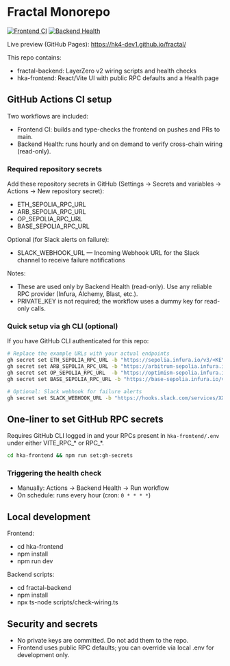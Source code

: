 # Fractal Monorepo

[![Frontend CI](https://github.com/Hk4-dev1/fractal/actions/workflows/frontend-ci.yml/badge.svg)](https://github.com/Hk4-dev1/fractal/actions/workflows/frontend-ci.yml)
[![Backend Health](https://github.com/Hk4-dev1/fractal/actions/workflows/backend-health.yml/badge.svg)](https://github.com/Hk4-dev1/fractal/actions/workflows/backend-health.yml)

Live preview (GitHub Pages): https://hk4-dev1.github.io/fractal/

This repo contains:
- fractal-backend: LayerZero v2 wiring scripts and health checks
- hka-frontend: React/Vite UI with public RPC defaults and a Health page

## GitHub Actions CI setup

Two workflows are included:
- Frontend CI: builds and type-checks the frontend on pushes and PRs to main.
- Backend Health: runs hourly and on demand to verify cross-chain wiring (read-only).

### Required repository secrets
Add these repository secrets in GitHub (Settings → Secrets and variables → Actions → New repository secret):
- ETH_SEPOLIA_RPC_URL
- ARB_SEPOLIA_RPC_URL
- OP_SEPOLIA_RPC_URL
- BASE_SEPOLIA_RPC_URL

Optional (for Slack alerts on failure):
- SLACK_WEBHOOK_URL — Incoming Webhook URL for the Slack channel to receive failure notifications

Notes:
- These are used only by Backend Health (read-only). Use any reliable RPC provider (Infura, Alchemy, Blast, etc.).
- PRIVATE_KEY is not required; the workflow uses a dummy key for read-only calls.

### Quick setup via gh CLI (optional)
If you have GitHub CLI authenticated for this repo:

```sh
# Replace the example URLs with your actual endpoints
gh secret set ETH_SEPOLIA_RPC_URL -b "https://sepolia.infura.io/v3/<KEY>"
gh secret set ARB_SEPOLIA_RPC_URL -b "https://arbitrum-sepolia.infura.io/v3/<KEY>"
gh secret set OP_SEPOLIA_RPC_URL  -b "https://optimism-sepolia.infura.io/v3/<KEY>"
gh secret set BASE_SEPOLIA_RPC_URL -b "https://base-sepolia.infura.io/v3/<KEY>"

# Optional: Slack webhook for failure alerts
gh secret set SLACK_WEBHOOK_URL -b "https://hooks.slack.com/services/XXX/YYY/ZZZ"
```

## One-liner to set GitHub RPC secrets

Requires GitHub CLI logged in and your RPCs present in `hka-frontend/.env` under either VITE_RPC_* or RPC_*.

```sh
cd hka-frontend && npm run set:gh-secrets
```

### Triggering the health check
- Manually: Actions → Backend Health → Run workflow
- On schedule: runs every hour (cron: `0 * * * *`)

## Local development
Frontend:
- cd hka-frontend
- npm install
- npm run dev

Backend scripts:
- cd fractal-backend
- npm install
- npx ts-node scripts/check-wiring.ts

## Security and secrets
- No private keys are committed. Do not add them to the repo.
- Frontend uses public RPC defaults; you can override via local .env for development only.
